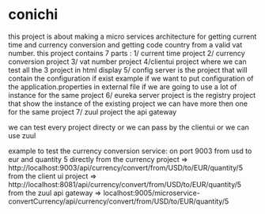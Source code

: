 # conichi

this project is about making a micro services architecture for getting current time and currency conversion and getting 
code country from a valid vat number.
this project contains 7 parts :
1/ current time project
2/ currency conversion project
3/ vat number project
4/clientui project where we can test all the 3 project in html display
5/ config server is the project that will contain the configuration if exist example if we want to put configuration of the 
application.properties in external file if we are going to use a lot of instance for the same project
6/ eureka server project is the registry project that show the instance of the existing project we can have more then one 
for the same project
7/ zuul project the api gateway 

we can test every project directy or we can pass by the clientui or we can use zuul

example to test the currency conversion service:
on port 9003
from usd to eur and quantity 5
 directly from the currency project => http://localhost:9003/api/currency/convert/from/USD/to/EUR/quantity/5
 from the client ui project => http://localhost:8081/api/currency/convert/from/USD/to/EUR/quantity/5
 from the zuul api gateway => localhost:9005/microservice-convertCurrency/api/currency/convert/from/USD/to/EUR/quantity/5
